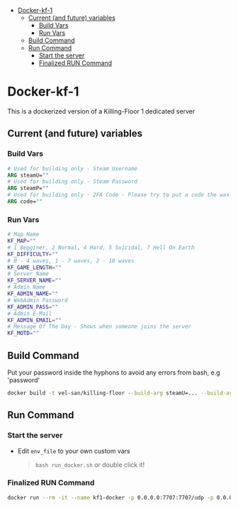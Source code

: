 - [Docker-kf-1](#docker-kf-1)
  - [Current (and future) variables](#current-and-future-variables)
    - [Build Vars](#build-vars)
    - [Run Vars](#run-vars)
  - [Build Command](#build-command)
  - [Run Command](#run-command)
    - [Start the server](#start-the-server)
    - [Finalized RUN Command](#finalized-run-command)

# Docker-kf-1

This is a dockerized version of a Killing-Floor 1 dedicated server

## Current (and future) variables

### Build Vars

```Dockerfile
# Used for building only - Steam Username
ARG steamU=""
# Used for building only - Steam Password
ARG steamP=""
# Used for building only - 2FA Code - Please try to put a code the was newly generated or it won't last untill the image is pulled
ARG code=""
```

### Run Vars

```bash
# Map Name
KF_MAP=""
# 1 Begginer, 2 Normal, 4 Hard, 5 Suicidal, 7 Hell On Earth
KF_DIFFICULTY=""
# 0 - 4 waves, 1 - 7 waves, 2 - 10 waves
KF_GAME_LENGTH=""
# Server Name
KF_SERVER_NAME=""
# Admin Name
KF_ADMIN_NAME=""
# WebAdmin Password
KF_ADMIN_PASS=""
# Admin E-Mail
KF_ADMIN_EMAIL=""
# Message Of The Day - Shows when someone joins the server
KF_MOTD=""
```

## Build Command

Put your password inside the hyphons to avoid any errors from bash, e.g 'password'

```bash
docker build -t vel-san/killing-floor --build-arg steamU=... --build-arg steamP=... --build-arg code=... .
```

## Run Command

### Start the server

- Edit `env_file` to your own custom vars
    >`bash run_docker.sh` or double click it!

### Finalized RUN Command

```bash
docker run --rm -it --name kf1-docker -p 0.0.0.0:7707:7707/udp -p 0.0.0.0:7708:7708/udp -p 0.0.0.0:7717:7717/udp -p 0.0.0.0:28852:28852/udp -p 0.0.0.0:8075:8075/tcp -p 0.0.0.0:20560:20560/udp --env-file=env_file vel-san/killing-floor
```

